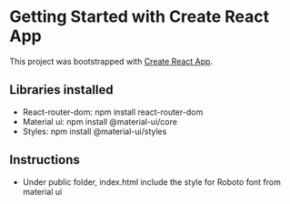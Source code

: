 # Getting Started with Create React App

This project was bootstrapped with [Create React App](https://github.com/facebook/create-react-app).

## Libraries installed

* React-router-dom:   npm install react-router-dom
* Material ui: npm install @material-ui/core
* Styles: npm install @material-ui/styles


## Instructions

* Under public folder, index.html include the style for Roboto font from material ui





